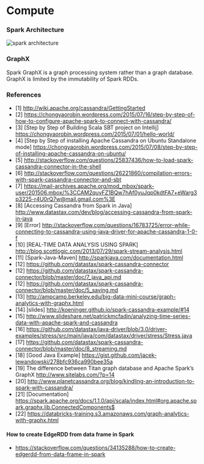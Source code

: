 # Compute

### Spark Architecture
![spark architecture](./images/spark_architecture.png)

### GraphX
Spark GraphX is a graph processing system rather than a graph database. GraphX is limited by the immutability of Spark RDDs.



### References
* [1] http://wiki.apache.org/cassandra/GettingStarted
* [2] https://chongyaorobin.wordpress.com/2015/07/16/step-by-step-of-how-to-configure-apache-spark-to-connect-with-cassandra/
* [3] [Step by Step of Building Scala SBT project on Intellij] https://chongyaorobin.wordpress.com/2015/07/01/hello-world/
* [4] [Step by Step of installing Apache Cassandra on Ubuntu Standalone mode] https://chongyaorobin.wordpress.com/2015/07/08/step-by-step-of-installing-apache-cassandra-on-ubuntu/
* [5] http://stackoverflow.com/questions/25837436/how-to-load-spark-cassandra-connector-in-the-shell
* [6] http://stackoverflow.com/questions/26221860/compilation-errors-with-spark-cassandra-connector-and-sbt
* [7] https://mail-archives.apache.org/mod_mbox/spark-user/201506.mbox/%3CCAM2quyFZ1BQw7hAf0yuJqp0kdtFA7+eWarg3p3225-r4U0rQ7w@mail.gmail.com%3E
* [8] [Accessing Cassandra from Spark in Java] http://www.datastax.com/dev/blog/accessing-cassandra-from-spark-in-java
* [9] [Error] http://stackoverflow.com/questions/16783725/error-while-connecting-to-cassandra-using-java-driver-for-apache-cassandra-1-0-f
* [10] [REAL-TIME DATA ANALYSIS USING SPARK] http://blog.scottlogic.com/2013/07/29/spark-stream-analysis.html
* [11] [Spark-Java-Maven] http://sparkjava.com/documentation.html
* [12] https://github.com/datastax/spark-cassandra-connector
* [12] https://github.com/datastax/spark-cassandra-connector/blob/master/doc/7_java_api.md
* [12] https://github.com/datastax/spark-cassandra-connector/blob/master/doc/5_saving.md
* [13] http://ampcamp.berkeley.edu/big-data-mini-course/graph-analytics-with-graphx.html
* [14] [slides] http://koeninger.github.io/spark-cassandra-example/#14
* [15] http://www.slideshare.net/patrickmcfadin/analyzing-time-series-data-with-apache-spark-and-cassandra
* [16] https://github.com/datastax/java-driver/blob/3.0/driver-examples/stress/src/main/java/com/datastax/driver/stress/Stress.java
* [17] https://github.com/datastax/spark-cassandra-connector/blob/master/doc/8_streaming.md
* [18] [Good Java Example] https://gist.github.com/jacek-lewandowski/278bfc936ca990bee35a
* [19] The difference between Titan graph database and Apache Spark’s GraphX http://www.sitelabs.com/?p=14
* [20] http://www.planetcassandra.org/blog/kindling-an-introduction-to-spark-with-cassandra/
* [21] [Documentation] https://spark.apache.org/docs/1.1.0/api/scala/index.html#org.apache.spark.graphx.lib.ConnectedComponents$
* [22] https://databricks-training.s3.amazonaws.com/graph-analytics-with-graphx.html


#### How to create EdgeRDD from data frame in Spark
* https://stackoverflow.com/questions/34135288/how-to-create-edgerdd-from-data-frame-in-spark

